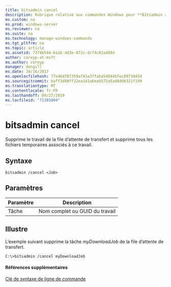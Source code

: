 ```yaml
---
title: bitsadmin cancel
description: Rubrique relative aux commandes Windows pour **Bitsadmin annuler** -supprime le travail de la file d’attente de transfert et supprime tous les fichiers temporaires associés à ce travail.
ms.custom: na
ms.prod: windows-server
ms.reviewer: na
ms.suite: na
ms.technology: manage-windows-commands
ms.tgt_pltfrm: na
ms.topic: article
ms.assetid: 7374b544-6a16-4d3e-872c-dcf4c02ad89d
author: coreyp-at-msft
ms.author: coreyp
manager: dongill
ms.date: 10/16/2017
ms.openlocfilehash: 77e46d787359af43a37faba5d844bfec09730454
ms.sourcegitcommit: 6aff3d88ff22ea141a6ea6572a5ad8dd6321f199
ms.translationtype: MT
ms.contentlocale: fr-FR
ms.lasthandoff: 09/27/2019
ms.locfileid: "71381804"
---
```

# <a name="bitsadmin-cancel"></a>bitsadmin cancel

Supprime le travail de la file d’attente de transfert et supprime tous les fichiers temporaires associés à ce travail.

## <a name="syntax"></a>Syntaxe

```
bitsadmin /cancel <Job>
```

## <a name="parameters"></a>Paramètres

|Paramètre|Description|
|---------|-----------|
|Tâche|Nom complet ou GUID du travail|

## <a name="BKMK_examples"></a>Illustre

L’exemple suivant supprime la tâche *myDownloadJob* de la file d’attente de transfert.
```
C:\>bitsadmin /cancel myDownloadJob
```

#### <a name="additional-references"></a>Références supplémentaires

[Clé de syntaxe de ligne de commande](command-line-syntax-key.md)
